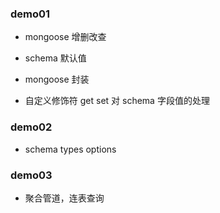 ### demo01

- mongoose 增删改查

- schema 默认值

- mongoose 封装

- 自定义修饰符 get set 对 schema 字段值的处理

### demo02

- schema types options

### demo03

- 聚合管道，连表查询
